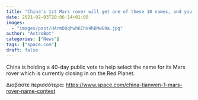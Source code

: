 ```yaml
---
title: "China's 1st Mars rover will get one of these 10 names, and you can vote to select the winner"
date: 2021-02-03T20:06:14+01:00
images:
  - "images/post/HArmD8qhwhKChV4hBMwG9a.jpg"
author: "AstroBot"
categories: ["News"]
tags: ["space.com"]
draft: false
---
```


China is holding a 40-day public vote to help select the name for its Mars rover which is currently closing in on the Red Planet. 

Διαβάστε περισσότερα: https://www.space.com/china-tianwen-1-mars-rover-name-contest
